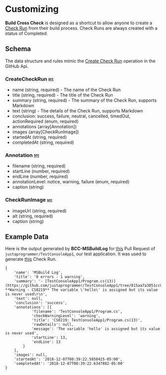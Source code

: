 # Customizing

**Build Cross Check** is designed as a shortcut to allow anyone to create a [Check Run](https://developer.github.com/v3/checks/) from their build process. Check Runs are always created with a status of Completed.

## Schema

The data structure and rules mimic the [Create Check Run](https://developer.github.com/v3/checks/runs/#create-a-check-run) operation in the GitHub Api.

### CreateCheckRun <sub><sup>[src](https://github.com/justaprogrammer/BCC-Core/blob/master/src/BCC.Core/Model/CheckRunSubmission/CreateCheckRun.cs)</sup></sub>

- name (string, required) - The name of the Check Run
- title (string, required) - The title of the Check Run
- summary (string, required) - The summary of the Check Run, supports Markdown
- text (string) - The details of the Check Run, supports Markdown
- conclusion: success, failure, neutral, cancelled, timedOut, actionRequired (enum, required)
- annotations (array[Annotation])
- images (array[CheckRunImage])
- startedAt (string, required)
- completedAt (string, required)

### Annotation <sub><sup>[src](https://github.com/justaprogrammer/BCC-Core/blob/master/src/BCC.Core/Model/CheckRunSubmission/Annotation.cs)</sup></sub>

- filename (string, required)
- startLine (number, required)
- endLine (number, required)
- annotationLevel: notice, warning, failure (enum, required)
- caption (string)

### CheckRunImage <sub><sup>[src](https://github.com/justaprogrammer/BCC-Core/blob/master/src/BCC.Core/Model/CheckRunSubmission/CheckRunImage.cs)</sup></sub>

- imageUrl (string, required)
- alt (string, required)
- caption (string)

## Example Data

Here is the output generated by **BCC-MSBuildLog** for [this](https://github.com/justaprogrammer/TestConsoleApp1/pull/1) Pull Request of `justaprogrammer/TestConsoleApp1`, our test application. It was used to generate [this](https://github.com/justaprogrammer/TestConsoleApp1/pull/1/checks?check_run_id=36879070) Check Run.

```
{
	'name': 'MSBuild Log',
	'title': '0 errors - 1 warning',
	'summary': '- [TestConsoleApp1/Program.cs(13)](https://github.com/justaprogrammer/TestConsoleApp1/tree/815aa7a3051cc0d0ae6c6c2c89cba125e8027d86/TestConsoleApp1/Program.cs#L13) **Warning - CS0219** The variable \'hello\' is assigned but its value is never used\r\n',
	'text': null,
	'conclusion': 'success',
	'annotations': [{
			'filename': 'TestConsoleApp1/Program.cs',
			'checkWarningLevel': 'warning',
			'title': 'CS0219: TestConsoleApp1/Program.cs(13)',
			'rawDetails': null,
			'message': 'The variable 'hello' is assigned but its value is never used',
			'startLine': 13,
			'endLine': 13
		}
	],
	'images': null,
	'startedAt': '2018-12-07T08:39:22.5858425-05:00',
	'sompletedAt': '2018-12-07T08:39:22.6347882-05:00'
}

```